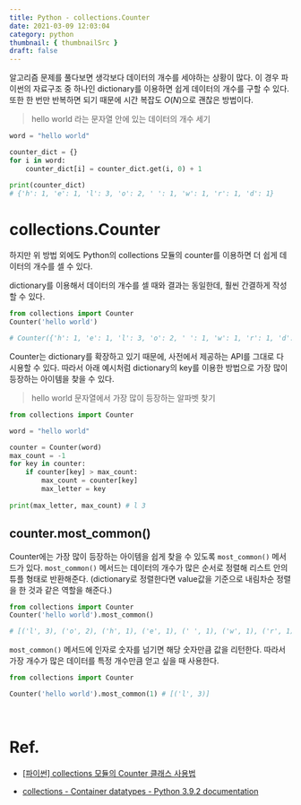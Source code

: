 ```yaml
---
title: Python - collections.Counter
date: 2021-03-09 12:03:04
category: python
thumbnail: { thumbnailSrc }
draft: false
---
```


알고리즘 문제를 풀다보면 생각보다 데이터의 개수를 세야하는 상황이 많다. 이 경우 파이썬의 자료구조 중 하나인 dictionary를 이용하면 쉽게 데이터의 개수를 구할 수 있다. 또한 한 번만 반복하면 되기 때문에 시간 복잡도 $O(N)$으로 괜찮은 방법이다.

> hello world 라는 문자열 안에 있는 데이터의 개수 세기

```python
word = "hello world"

counter_dict = {}
for i in word:
    counter_dict[i] = counter_dict.get(i, 0) + 1

print(counter_dict)
# {'h': 1, 'e': 1, 'l': 3, 'o': 2, ' ': 1, 'w': 1, 'r': 1, 'd': 1}
```

# collections.Counter

하지만 위 방법 외에도 Python의 collections 모듈의 counter를 이용하면 더 쉽게 데이터의 개수를 셀 수 있다.

dictionary를 이용해서 데이터의 개수를 셀 때와 결과는 동일한데, 훨씬 간결하게 작성할 수 있다.

```python
from collections import Counter
Counter('hello world')

# Counter({'h': 1, 'e': 1, 'l': 3, 'o': 2, ' ': 1, 'w': 1, 'r': 1, 'd': 1})
```

Counter는 dictionary를 확장하고 있기 때문에, 사전에서 제공하는 API를 그대로 다 시용할 수 있다. 따라서 아래 예시처럼 dictionary의 key를 이용한 방법으로 가장 많이 등장하는 아이템을 찾을 수 있다.

> hello world 문자열에서 가장 많이 등장하는 알파벳 찾기

```python
from collections import Counter

word = "hello world"

counter = Counter(word)
max_count = -1
for key in counter:
    if counter[key] > max_count:
        max_count = counter[key]
        max_letter = key
        
print(max_letter, max_count) # l 3
```

## counter.most_common()

Counter에는 가장 많이 등장하는 아이템을 쉽게 찾을 수 있도록 `most_common()` 메서드가 있다. `most_common()` 메서드는 데이터의 개수가 많은 순서로 정렬해 리스트 안의 튜플 형태로 반환해준다. (dictionary로 정렬한다면 value값을 기준으로 내림차순 정렬을 한 것과 같은 역할을 해준다.)

```python
from collections import Counter
Counter('hello world').most_common()

# [('l', 3), ('o', 2), ('h', 1), ('e', 1), (' ', 1), ('w', 1), ('r', 1), ('d', 1)]
```

`most_common()` 메서드에 인자로 숫자를 넘기면 해당 숫자만큼 값을 리턴한다. 따라서 가장 개수가 많은 데이터를 특정 개수만큼 얻고 싶을 때 사용한다.

```python
from collections import Counter

Counter('hello world').most_common(1) # [('l', 3)]
```

</br>

# Ref.

- [[파이썬] collections 모듈의 Counter 클래스 사용법](https://www.daleseo.com/python-collections-counter/)

- [collections - Container datatypes - Python 3.9.2 documentation](https://docs.python.org/3/library/collections.html#collections.Counter)